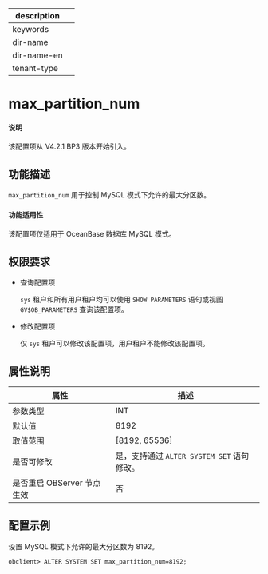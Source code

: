 
|description||
|---|---|
|keywords||
|dir-name||
|dir-name-en||
|tenant-type||

# max_partition_num

<main id="notice" type='explain'>
  <h4>说明</h4>
  <p>该配置项从 V4.2.1 BP3 版本开始引入。</p>
</main>

## 功能描述

`max_partition_num` 用于控制 MySQL 模式下允许的最大分区数。

<main id="notice">
  <h4>功能适用性</h4>
  <p>该配置项仅适用于 OceanBase 数据库 MySQL 模式。</p>
</main>

## 权限要求

* 查询配置项

  `sys` 租户和所有用户租户均可以使用 `SHOW PARAMETERS` 语句或视图 `GV$OB_PARAMETERS` 查询该配置项。

* 修改配置项

  仅 `sys` 租户可以修改该配置项，用户租户不能修改该配置项。

## 属性说明

| **属性** | **描述** |
| -------- | -------- |
| 参数类型  | INT |
| 默认值    | 8192 |
| 取值范围  | [8192, 65536]|
| 是否可修改| 是，支持通过 `ALTER SYSTEM SET` 语句修改。|
| 是否重启 OBServer 节点生效 | 否 |

## 配置示例

设置 MySQL 模式下允许的最大分区数为 8192。

```shell
obclient> ALTER SYSTEM SET max_partition_num=8192;
```
